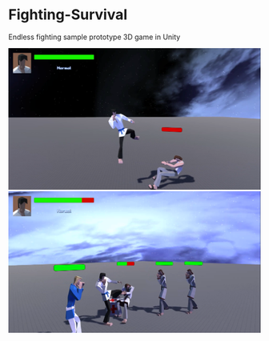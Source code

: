 # Fighting-Survival
Endless fighting sample prototype 3D game  in Unity

<img src="Fighting-Survival/Assets/Screenshots/14.png" width = 900>

<img src="Fighting-Survival/Assets/Screenshots/26.png" width = 900>
